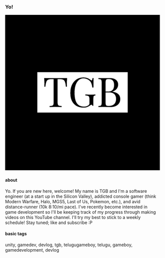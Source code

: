 ### Yo!
![](misc/images_cover/cover.jpg)

#### about
Yo. If you are new here, welcome! My name is TGB and I'm a software engineer (at a start up in the Silicon Valley), addicted console gamer (think Modern Warfare, Halo, MGS5, Last of Us, Pokemon, etc.), and avid distance-runner (10k 8:10/mi pace). I've recently become interested in game development so I'll be keeping track of my progress through making videos on this YouTube channel. I'll try my best to stick to a weekly schedule! Stay tuned; like and subscribe :P

#### basic tags
unity, gamedev, devlog, tgb, telugugameboy, telugu, gameboy, gamedevelopment, devlog
